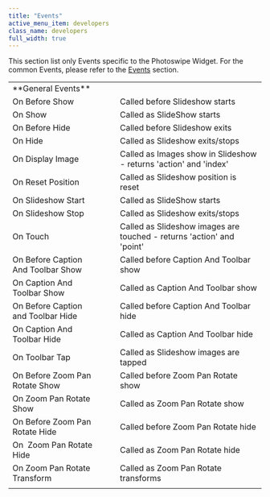 ```yaml
---
title: "Events"
active_menu_item: developers
class_name: developers
full_width: true
---
```



This section list only Events specific to the Photoswipe Widget. For the common Events, please refer to the [Events](/developers/user-guide/product-guide/widget-properties-events/events/) section.

<table>
<tr>
<td width="254">
**General Events**

</td>
<td width="25">
</td>
<td width="456">
</td>
</tr>
<tr>
<td width="254">
On Before Show

</td>
<td width="25">
</td>
<td width="456">
Called before Slideshow starts

</td>
</tr>
<tr>
<td width="254">
On Show

</td>
<td width="25">
</td>
<td width="456">
Called as SlideShow starts

</td>
</tr>
<tr>
<td width="254">
On Before Hide

</td>
<td width="25">
</td>
<td width="456">
Called before Slideshow exits

</td>
</tr>
<tr>
<td width="254">
On Hide

</td>
<td width="25">
</td>
<td width="456">
Called as Slideshow exits/stops

</td>
</tr>
<tr>
<td width="254">
On Display Image

</td>
<td width="25">
</td>
<td width="456">
Called as Images show in Slideshow - returns 'action' and 'index'

</td>
</tr>
<tr>
<td width="254">
On Reset Position

</td>
<td width="25">
</td>
<td width="456">
Called as Slideshow position is reset

</td>
</tr>
<tr>
<td width="254">
On Slideshow Start

</td>
<td width="25">
</td>
<td width="456">
Called as SlideShow starts

</td>
</tr>
<tr>
<td width="254">
On Slideshow Stop

</td>
<td width="25">
</td>
<td width="456">
Called as Slideshow exits/stops

</td>
</tr>
<tr>
<td width="254">
On Touch

</td>
<td width="25">
</td>
<td width="456">
Called as Slideshow images are touched - returns 'action' and 'point'

</td>
</tr>
<tr>
<td width="254">
On Before Caption And Toolbar Show

</td>
<td width="25">
</td>
<td width="456">
Called before Caption And Toolbar show

</td>
</tr>
<tr>
<td width="254">
On Caption And Toolbar Show

</td>
<td width="25">
</td>
<td width="456">
Called as Caption And Toolbar show

</td>
</tr>
<tr>
<td width="254">
On Before Caption and Toolbar Hide

</td>
<td width="25">
</td>
<td width="456">
Called before Caption And Toolbar hide

</td>
</tr>
<tr>
<td width="254">
On Caption And Toolbar Hide

</td>
<td width="25">
</td>
<td width="456">
Called as Caption And Toolbar hide

</td>
</tr>
<tr>
<td width="254">
On Toolbar Tap

</td>
<td width="25">
</td>
<td width="456">
Called as Slideshow images are tapped

</td>
</tr>
<tr>
<td width="254">
On Before Zoom Pan Rotate Show

</td>
<td width="25">
</td>
<td width="456">
Called before Zoom Pan Rotate show

</td>
</tr>
<tr>
<td width="254">
On Zoom Pan Rotate Show

</td>
<td width="25">
</td>
<td width="456">
Called as Zoom Pan Rotate show

</td>
</tr>
<tr>
<td width="254">
On Before Zoom Pan Rotate Hide

</td>
<td width="25">
</td>
<td width="456">
Called before Zoom Pan Rotate hide

</td>
</tr>
<tr>
<td width="254">
On  Zoom Pan Rotate Hide

</td>
<td width="25">
</td>
<td width="456">
Called as Zoom Pan Rotate hide

</td>
</tr>
<tr>
<td width="254">
On Zoom Pan Rotate Transform

</td>
<td width="25">
</td>
<td width="456">
Called as Zoom Pan Rotate transforms

</td>
</tr>
<tr>
<td width="254">
</td>
<td width="25">
</td>
<td width="456">
</td>
</tr>
</table>
